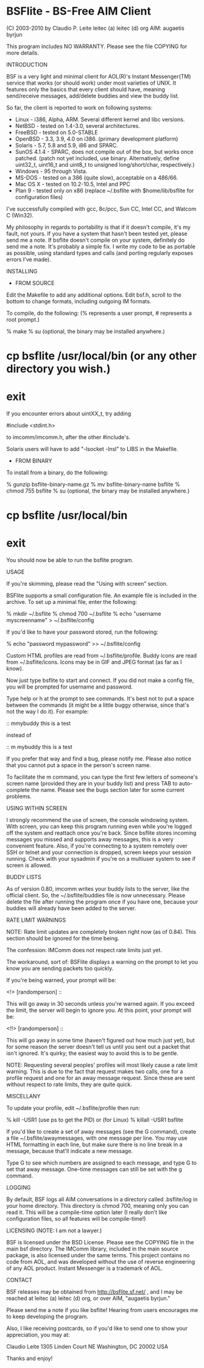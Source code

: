 # BSFlite - BS-Free AIM Client

(C) 2003-2010 by Claudio P. Leite
leitec (a) leitec (d) org
AIM: augaetis byrjun

This program includes NO WARRANTY. Please see the file COPYING for more 
details.

INTRODUCTION

 BSF is a very light and minimal client for AOL(R)'s Instant Messenger(TM)
service that works (or should work) under most varieties of UNIX. It 
features only the basics that every client should have, meaning
send/receive messages, add/delete buddies and view the buddy list. 

So far, the client is reported to work on following systems:

 * Linux - i386, Alpha, ARM. Several different kernel and libc versions.
 * NetBSD - tested on 1.4-3.0, several architectures.
 * FreeBSD - tested on 5.0-STABLE
 * OpenBSD - 3.3, 3.9, 4.0 on i386. (primary development platform)
 * Solaris - 5.7, 5.8 and 5.9, i86 and SPARC.
 * SunOS 4.1.4 - SPARC, does not compile out of the box, but works once
		 patched. (patch not yet included, use binary.
		 Alternatively, define uint32_t, uint16_t and uint8_t to
		 unsigned long/short/char, respectively.)
 * Windows - 95 through Vista.
 * MS-DOS - tested on a 386 (quite slow), acceptable on a 486/66.
 * Mac OS X - tested on 10.2-10.5, Intel and PPC
 * Plan 9 - tested only on x86
   (replace ~/.bsflite with $home/lib/bsflite for configuration files)

 I've successfully compiled with gcc, 8c/pcc, Sun CC, Intel CC,
 and Watcom C (Win32).

My philosophy in regards to portability is that if it doesn't compile, 
it's my fault, not yours. If you have a system that hasn't been tested 
yet, please send me a note. If bsflite doesn't compile on your system, 
definitely do send me a note. It's probably a simple fix. I write my code 
to be as portable as possible, using standard types and calls (and porting
regularly exposes errors I've made).

INSTALLING

 * FROM SOURCE

 Edit the Makefile to add any additional options.
 Edit bsf.h, scroll to the bottom to change formats, including outgoing
 IM formats.

 To compile, do the following:
 (% represents a user prompt, # represents a root prompt.)

 % make
 % su (optional, the binary may be installed anywhere.)
 # cp bsflite /usr/local/bin (or any other directory you wish.)
 # exit

 If you encounter errors about uintXX_t, try adding

 #include <stdint.h>

 to imcomm/imcomm.h, after the other #include's.

 Solaris users will have to add "-lsocket -lnsl" to LIBS in the Makefile.

 * FROM BINARY

 To install from a binary, do the following:

 % gunzip bsflite-binary-name.gz
 % mv bsflite-binary-name bsflite
 % chmod 755 bsflite
 % su (optional, the binary may be installed anywhere.)
 # cp bsflite /usr/local/bin
 # exit

 You should now be able to run the bsflite program.

USAGE

 If you're skimming, please read the "Using with screen" section.

 BSFlite supports a small configuration file. An example file is included
 in the archive. To set up a minimal file, enter the following:

 % mkdir ~/.bsflite
 % chmod 700 ~/.bsflite
 % echo "username myscreenname" > ~/.bsflite/config

 If you'd like to have your password stored, run the following:

 % echo "password mypassword" >> ~/.bsflite/config

 Custom HTML profiles are read from ~/.bsflite/profile.
 Buddy icons are read from ~/.bsflite/icons. Icons may be in GIF and JPEG
 format (as far as I know).

 Now just type bsflite to start and connect. If you did not make a config
file, you will be prompted for username and password.

 Type help or h at the prompt to see commands. It's best not to put a 
space between the commands (it might be a little buggy otherwise, since 
that's not the way I do it). For example:

 :: mmybuddy this is a test

 instead of

 :: m mybuddy this is a test

 If you prefer that way and find a bug, please notify me. Please also 
notice that you cannot put a space in the person's screen name.

 To facilitate the m command, you can type the first few letters of 
someone's screen name (provided they are in your buddy list) and press TAB 
to auto-complete the name. Please see the bugs section later for some 
current problems.

USING WITHIN SCREEN

 I strongly recommend the use of screen, the console windowing system. 
With screen, you can keep this program running even while you're logged 
off the system and reattach once you're back. Since bsflite stores 
incoming messages you missed and supports away messages, this is a 
very convenient feature. Also, if you're connecting to a system 
remotely over SSH or telnet and your connection is dropped, screen 
keeps your session running. Check with your sysadmin if you're on a 
multiuser system to see if screen is allowed.

BUDDY LISTS

 As of version 0.80, imcomm writes your buddy lists to the server, like
the official client. So, the ~/.bsflite/buddies file is now unnecessary.
Please delete the file after running the program once if you have one,
because your buddies will already have been added to the server.

RATE LIMIT WARNINGS

 NOTE: Rate limit updates are completely broken right now (as of 0.84).
       This section should be ignored for the time being.

 The confession: IMComm does not respect rate limits just yet.

 The workaround, sort of: BSFlite displays a warning on the prompt to let you
know you are sending packets too quickly.

 If you're being warned, your prompt will be:

 <!> [randomperson] :: 

 This will go away in 30 seconds unless you're warned again. If you exceed the
limit, the server will begin to ignore you. At this point, your prompt will
be:

 <!!> [randomperson] ::

 This will go away in some time (haven't figured out how much just yet), but
for some reason the server doesn't tell us until you sent out a packet that
isn't ignored. It's quirky; the easiest way to avoid this is to be gentle.

 NOTE: Requesting several peoples' profiles will most likely cause a rate
limit warning. This is due to the fact that request makes two calls, one for a
profile request and one for an away message request. Since these are sent
without respect to rate limits, they are quite quick.

MISCELLANY

 To update your profile, edit ~/.bsflite/profile then run:

 % kill -USR1 <bsflite PID> (use ps to get the PID)
 or (for Linux)
 % killall -USR1 bsflite

 If you'd like to create a set of away messages (see the G command),
 create a file ~/.bsflite/awaymessages, with one message per line.
 You may use HTML formatting in each line, but make sure there is no
 line break in a message, because that'll indicate a new message.

 Type G to see which numbers are assigned to each message, and type
 G<num> to set that away message. One-time messages can still be set
 with the g<message> command.

LOGGING

 By default, BSF logs all AIM conversations in a directory called .bsflite/log
in your home directory. This directory is chmod 700, meaning only you can 
read it. This will be a compile-time option later (I really don't like 
configuration files, so all features will be compile-time!)

LICENSING (NOTE: I am not a lawyer.)

 BSF is licensed under the BSD License. Please see the COPYING file 
in the main bsf directory. The IMComm library, included in the main source
package, is also licensed under the same terms.
 This project contains no code from AOL, and was developed without the use
of reverse engineering of any AOL product. Instant Messenger is a trademark
of AOL. 

CONTACT

 BSF releases may be obtained from http://bsflite.sf.net/ , and I may be 
reached at leitec (a) leitec (d) org, or over AIM, "augaetis byrjun."

 Please send me a note if you like bsflite! Hearing from users encourages
me to keep developing the program.

 Also, I like receiving postcards, so if you'd like to send one to show your
appreciation, you may at:

 Claudio Leite
 1305 Linden Court NE
 Washington, DC 20002
 USA

 Thanks and enjoy!
